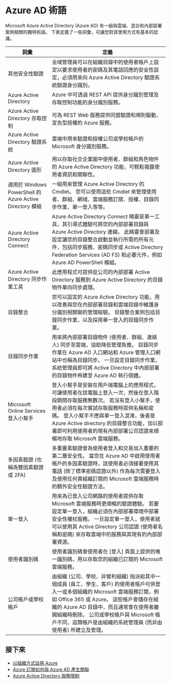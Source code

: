 <properties
    pageTitle="Azure AD 詞彙 | Microsoft Azure"
    description="與 Azure Active Directory 相關的詞彙和定義。"
    services="active-directory"
    documentationCenter=""
    authors="curtand"
    manager="stevenpo"
    editor=""/>

<tags
    ms.service="active-directory"
    ms.workload="identity"
    ms.tgt_pltfrm="na"
    ms.devlang="na"
    ms.topic="article"
    ms.date="12/01/2015"
    ms.author="curtand"/>

# Azure AD 術語

Microsoft Azure Active Directory (Azure AD) 有一組與雲端、混合和內部部署案例相關的獨特術語。 下表定義了一些詞彙，可讓您對其使用方式有基本的認識。

 詞彙  | 定義
------------- | -------------
其他安全性驗證 | 全域管理員可以在組織目錄中的使用者帳戶上設定以要求使用者的密碼及其電話回應的安全性設定，必須用來向 Azure Active Directory 驗證系統驗證身分識別。
Azure Active Directory | Azure 中可透過 REST API 提供身分識別管理及存取控制功能的身分識別服務。
Azure Active Directory 存取控制 | 可為 REST Web 服務提供同盟驗證和規則驅動、宣告型授權的 Azure 服務。
Azure Active Directory 驗證系統 | 雲端中用來驗證和授權公司或學校帳戶的 Microsoft 身分識別服務。
Azure Active Directory 圖形 | 用以存取社交企業圖中使用者、群組和角色物件的 Azure Active Directory 功能，可輕鬆揭露使用者資訊和關聯性。
適用於 Windows PowerShell 的 Azure Active Directory 模組 | 一組用來管理 Azure Active Directory 的 Cmdlet。 您可以使用這些 Cmdlet 來管理使用者、群組、網域、雲端服務訂閱、授權、目錄同步作業、單一登入等等。
Azure Active Directory Connect | Azure Active Directory Connect 精靈是單一工具，其引導式體驗可將您的內部部署目錄與 Azure Active Directory 連線。 此精靈會部署及設定讓您的目錄整合啟動並執行所需的所有元件，包括同步服務、密碼同步或 Active Directory Federation Services (AD FS) 和必要元件，例如 Azure AD PowerShell 模組。
Azure Active Directory 同步作業工具 | 此應用程式可提供從公司的內部部署 Active Directory 服務到 Azure Active Directory 的目錄物件單向同步處理。
目錄整合 | 您可以設定的 Azure Active Directory 功能，用以改善與您在內部部署目錄和雲端目錄中維護身分識別相關聯的管理經驗。 目錄整合案例包括目錄同步作業，以及採用單一登入的目錄同步作業。
目錄同步作業 | 用來將內部部署目錄物件 (使用者、群組、連絡人) 同步至雲端，協助降低管理負擔。 目錄同步作業在 Azure AD 入口網站和 Azure 管理入口網站中也稱為目錄同步。 一旦設定目錄同步作業，系統管理員即可將 Active Directory 中內部部署的目錄物件佈建至 Azure AD 執行個體。
Microsoft Online Services 登入小幫手 | 登入小幫手是安裝在用戶端電腦上的應用程式，可讓使用者在該電腦上登入一次，然後在登入階段期間存取服務無數次。 若沒有登入小幫手，使用者必須在每次嘗試存取服務時提供名稱和密碼。 登入小幫手不應與單一登入混淆，後者是 Azure Active directory 的目錄整合功能，加以部署即可利用使用者的現有內部部署公司認證來順暢地存取 Microsoft 雲端服務。
多因素驗證 (也稱為雙因素驗證或 2FA) | 多重要素驗證會為使用者登入和交易加入重要的第二層安全性。 當您在 Azure AD 中啟用使用者帳戶的多因素驗證時，該使用者必須接著使用其電話 (除了標準密碼認證以外) 作為每次需要登入及使用任何貴組織訂閱的 Microsoft 雲端服務時的額外安全性驗證方法。
單一登入 | 用來為已登入公司網路的使用者提供存取 Microsoft 雲端服務時更順暢的驗證體驗。 若要設定單一登入，組織必須在內部部署環境中部署安全性權杖服務。 一旦設定單一登入，使用者就可以使用其 Active Directory 公司認證 (使用者名稱和密碼) 來存取雲端中的服務與其現有的內部部署資源。
使用者識別碼 | 使用者識別碼會使用者在 [登入] 頁面上提供的唯一識別碼，用以存取您的組織已訂閱的 Microsoft 雲端服務。
公司帳戶或學校帳戶 | 由組織 (公司、學校、非營利組織) 指派給其中一個成員 (員工、學生、客戶) 的使用者帳戶可供登入一或多個組織的 Microsoft 雲端服務訂閱，例如 Office 365 或 Azure。 這些帳戶會儲存在組織的 Azure AD 目錄中，而且通常會在使用者離開組織時刪除。 公司或學校帳戶與 Microsoft 帳戶不同，這類帳戶是由組織的系統管理員 (而非由使用者) 所建立及管理。

## 接下來
- [以組織方式註冊 Azure](sign-up-organization.md)
- [Azure 訂閱如何與 Azure AD 產生關聯](active-directory-how-subscriptions-associated-directory.md)
- [Azure Active Directory 服務限制](active-directory-service-limits-restrictions.md)

